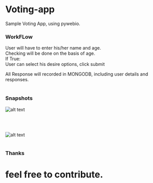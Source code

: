 # Voting-app

Sample Voting App, using pywebio.<br>

### WorkFLow<br>
User will have to enter his/her name and age.<br>
Checking will be done on the basis of age.<br>
If True:<br>
User can select his desire options, click submit<br>


All Response will recorded in MONGODB, including user details and responses.<br>
<br>

### Snapshots<br>
![alt text](https://github.com/kavyanshpandey/Voting-app/blob/master/Snapshots/pp1.PNG)

<br>
<br>

![alt text](https://github.com/kavyanshpandey/Voting-app/blob/master/Snapshots/pp2.PNG)
<br>
<br>
### Thanks
# feel free to contribute.
